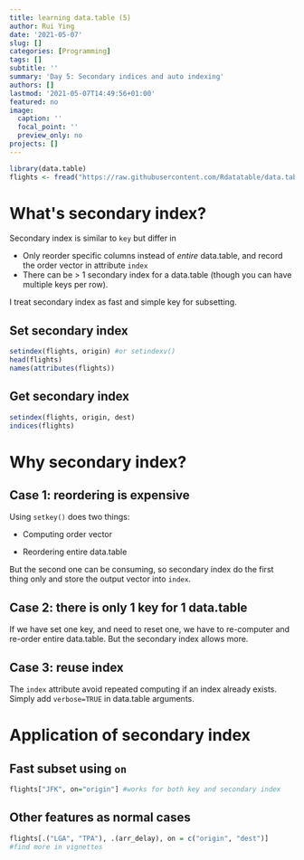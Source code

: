 ```yaml
---
title: learning data.table (5)
author: Rui Ying
date: '2021-05-07'
slug: []
categories: [Programming]
tags: []
subtitle: ''
summary: 'Day 5: Secondary indices and auto indexing'
authors: []
lastmod: '2021-05-07T14:49:56+01:00'
featured: no
image:
  caption: ''
  focal_point: ''
  preview_only: no
projects: []
---
```


```r
library(data.table)
flights <- fread("https://raw.githubusercontent.com/Rdatatable/data.table/master/vignettes/flights14.csv")
```

# What's secondary index?

Secondary index is similar to `key` but differ in

-   Only reorder specific columns instead of *entire* data.table, and record the order vector in attribute `index`
-   There can be \> 1 secondary index for a data.table (though you can have multiple keys per row).

I treat secondary index as fast and simple key for subsetting.

## Set secondary index

```r
setindex(flights, origin) #or setindexv()
head(flights)
names(attributes(flights))
```

## Get secondary index

```r
setindex(flights, origin, dest)
indices(flights)

```

# Why secondary index?

## Case 1: reordering is expensive

Using `setkey()` does two things:

-   Computing order vector

-   Reordering entire data.table

But the second one can be consuming, so secondary index do the first thing only and store the output vector into `index`.

## Case 2: there is only 1 key for 1 data.table

If we have set one key, and need to reset one, we have to re-computer and re-order entire data.table. But the secondary index allows more.

## Case 3: reuse index

The `index` attribute avoid repeated computing if an index already exists. Simply add `verbose=TRUE` in data.table arguments.

# Application of secondary index

## Fast subset using `on`

```r
flights["JFK", on="origin"] #works for both key and secondary index
```

## Other features as normal cases

```r
flights[.("LGA", "TPA"), .(arr_delay), on = c("origin", "dest")]
#find more in vignettes
```
